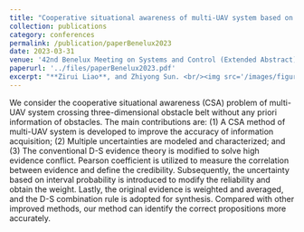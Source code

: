 ```yaml
---
title: "Cooperative situational awareness of multi-UAV system based on improved D-S evidence theory"
collection: publications
category: conferences
permalink: /publication/paperBenelux2023
date: 2023-03-31
venue: '42nd Benelux Meeting on Systems and Control (Extended Abstract)'
paperurl: '../files/paperBenelux2023.pdf'
excerpt: "**Zirui Liao**, and Zhiyong Sun. <br/><img src='/images/figureBenelux2023.png'>"
---
```


We consider the cooperative situational awareness (CSA) problem of multi-UAV system crossing three-dimensional obstacle belt without any priori information of obstacles. The main contributions are: (1) A CSA method of multi-UAV system is developed to improve the accuracy of information acquisition; (2) Multiple uncertainties are modeled and characterized; and (3) The conventional D-S evidence theory is modified to solve high evidence conflict. Pearson coefficient is utilized to measure the correlation between evidence and define the credibility. Subsequently, the uncertainty based on interval probability is introduced to modify the reliability and obtain the weight. Lastly, the original evidence is weighted and averaged, and the D-S combination rule is adopted for synthesis. Compared with other improved methods, our method can identify the correct propositions more accurately.
